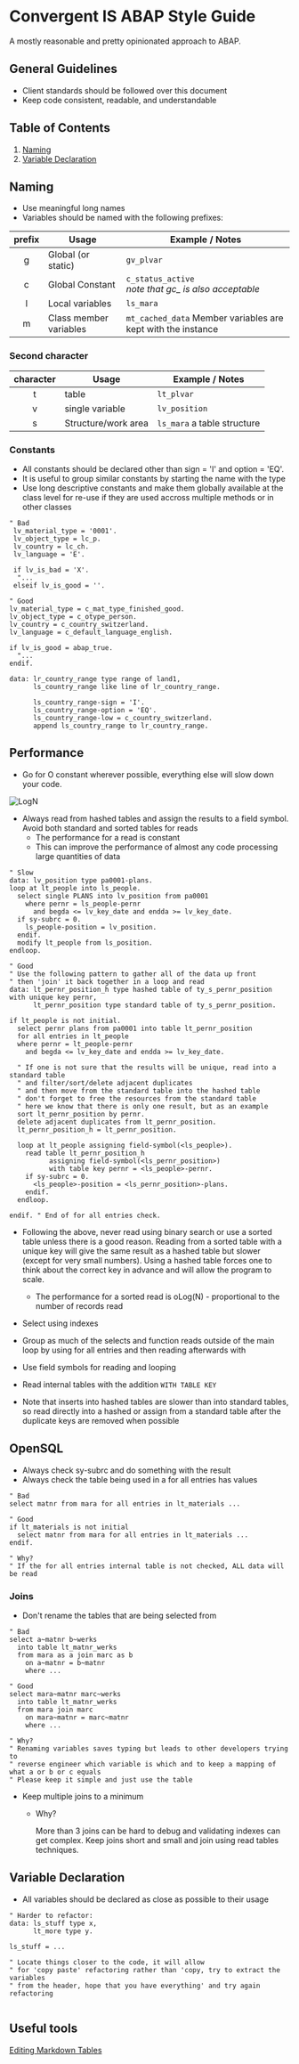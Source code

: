 
# Convergent IS ABAP Style Guide

A mostly reasonable and pretty opinionated approach to ABAP.

## General Guidelines

- Client standards should be followed over this document
- Keep code consistent, readable, and understandable

## Table of Contents

1. [Naming](#naming)
1. [Variable Declaration](#variable-declaration)

## Naming

- Use meaningful long names
- Variables should be named with the following prefixes:

| prefix | Usage                  | Example / Notes                                                  |
|:------:|------------------------|--------------------------------------------------------          |
|    g   | Global (or static)     | `gv_plvar`                                                       |
|    c   | Global Constant        | `c_status_active` <br/> *note that gc_ is also acceptable*       |
|    l   | Local variables        | `ls_mara`                                                        |
|    m   | Class member variables | `mt_cached_data` Member variables are kept with the instance     |

### Second character

| character | Usage                  | Example / Notes                                                  |
|:------:|------------------------|--------------------------------------------------------          |
|    t   | table     | `lt_plvar`                                                       |
|    v   | single variable        | `lv_position` |
|    s   | Structure/work area       | `ls_mara` a table structure                                                       |

### Constants

- All constants should be declared other than sign = 'I' and option = 'EQ'. 
- It is useful to group similar constants by starting the name with the type
- Use long descriptive constants and make them globally available at the class level for re-use if they are used accross multiple methods or in other classes

```abap
" Bad
 lv_material_type = '0001'.
 lv_object_type = lc_p.
 lv_country = lc_ch.
 lv_language = 'E'.
 
 if lv_is_bad = 'X'.
  "...
 elseif lv_is_good = ''.
 
" Good
lv_material_type = c_mat_type_finished_good.
lv_object_type = c_otype_person.
lv_country = c_country_switzerland.
lv_language = c_default_language_english.

if lv_is_good = abap_true.
  "...
endif.

data: lr_country_range type range of land1,
      ls_country_range like line of lr_country_range.
      
      ls_country_range-sign = 'I'.
      ls_country_range-option = 'EQ'. 
      ls_country_range-low = c_country_switzerland.
      append ls_country_range to lr_country_range.         

```



## Performance

- Go for O constant wherever possible, everything else will slow down your code.

![LogN](https://i.stack.imgur.com/8nXvk.jpg)

- Always read from hashed tables and assign the results to a field symbol.  Avoid both standard and sorted tables for reads
  - The performance for a read is constant
  - This can improve the performance of almost any code processing large quantities of data

```abap
" Slow
data: lv_position type pa0001-plans.
loop at lt_people into ls_people.  
  select single PLANS into lv_position from pa0001
    where pernr = ls_people-pernr
      and begda <= lv_key_date and endda >= lv_key_date.
  if sy-subrc = 0.
    ls_people-position = lv_position.
  endif.
  modify lt_people from ls_position.
endloop.

" Good
" Use the following pattern to gather all of the data up front
" then 'join' it back together in a loop and read
data: lt_pernr_position_h type hashed table of ty_s_pernr_position with unique key pernr,
      lt_pernr_position type standard table of ty_s_pernr_position.

if lt_people is not initial.
  select pernr plans from pa0001 into table lt_pernr_position
  for all entries in lt_people
  where pernr = lt_people-pernr
    and begda <= lv_key_date and endda >= lv_key_date.

  " If one is not sure that the results will be unique, read into a standard table
  " and filter/sort/delete adjacent duplicates
  " and then move from the standard table into the hashed table
  " don't forget to free the resources from the standard table
  " here we know that there is only one result, but as an example
  sort lt_pernr_position by pernr.
  delete adjacent duplicates from lt_pernr_position.
  lt_pernr_position_h = lt_pernr_position.

  loop at lt_people assigning field-symbol(<ls_people>).
    read table lt_pernr_position_h
          assigning field-symbol(<ls_pernr_position>)
          with table key pernr = <ls_people>-pernr.
    if sy-subrc = 0.
      <ls_people>-position = <ls_pernr_position>-plans.
    endif.
  endloop.

endif. " End of for all entries check.
```


- Following the above, never read using binary search or use a sorted table unless there is a good reason. Reading from a sorted table with a unique key will give the same result as a hashed table but slower (except for very small numbers).  Using a hashed table forces one to think about the correct key in advance and will allow the program to scale.
  - The performance for a sorted read is oLog(N) - proportional to the number of records read


- Select using indexes
- Group as much of the selects and function reads outside of the main loop by using for all entries and then reading afterwards with
- Use field symbols for reading and looping
- Read internal tables with the addition `WITH TABLE KEY`
- Note that inserts into hashed tables are slower than into standard tables, so read directly into a hashed or assign from a standard table after the duplicate keys are removed when possible


## OpenSQL

- Always check sy-subrc and do something with the result
- Always check the table being used in a for all entries has values

```abap
" Bad
select matnr from mara for all entries in lt_materials ...

" Good
if lt_materials is not initial
  select matnr from mara for all entries in lt_materials ...
endif.

" Why?
" If the for all entries internal table is not checked, ALL data will be read
```
### Joins

- Don't rename the tables that are being selected from

```abap
" Bad
select a~matnr b~werks
  into table lt_matnr_werks
  from mara as a join marc as b
    on a~matnr = b~matnr
    where ...

" Good
select mara~matnr marc~werks
  into table lt_matnr_werks
  from mara join marc
    on mara~matnr = marc~matnr
    where ...

" Why?
" Renaming variables saves typing but leads to other developers trying to
" reverse engineer which variable is which and to keep a mapping of what a or b or c equals
" Please keep it simple and just use the table
```

- Keep multiple joins to a minimum
  * Why?

    More than 3 joins can be hard to debug and validating indexes can get complex.  Keep joins short and small and join using read tables techniques.
## Variable Declaration

- All variables should be declared as close as possible to their usage

```ABAP
" Harder to refactor:
data: ls_stuff type x,
      lt_more type y.

ls_stuff = ...

" Locate things closer to the code, it will allow
" for 'copy paste' refactoring rather than 'copy, try to extract the variables
" from the header, hope that you have everything' and try again refactoring


```


## Useful tools

[Editing Markdown Tables](http://www.tablesgenerator.com/markdown_tables)

